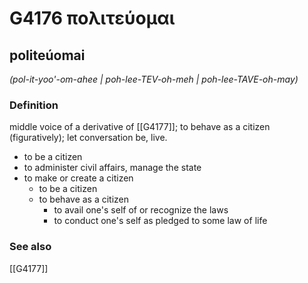 # G4176 πολιτεύομαι

## politeúomai

_(pol-it-yoo'-om-ahee | poh-lee-TEV-oh-meh | poh-lee-TAVE-oh-may)_

### Definition

middle voice of a derivative of [[G4177]]; to behave as a citizen (figuratively); let conversation be, live.

- to be a citizen
- to administer civil affairs, manage the state
- to make or create a citizen
  - to be a citizen
  - to behave as a citizen
    - to avail one's self of or recognize the laws
    - to conduct one's self as pledged to some law of life

### See also

[[G4177]]

